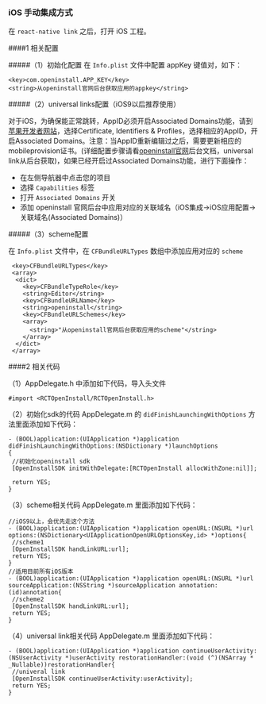 ### iOS 手动集成方式

在 `react-native link` 之后，打开 iOS 工程。

####1 相关配置

#####（1）初始化配置
在 `Info.plist` 文件中配置 appKey 键值对，如下：
``` plist
<key>com.openinstall.APP_KEY</key>
<string>从openinstall官网后台获取应用的appkey</string>
```
#####（2）universal links配置（iOS9以后推荐使用）

对于iOS，为确保能正常跳转，AppID必须开启Associated Domains功能，请到[苹果开发者网站](https://developer.apple.com)，选择Certificate, Identifiers & Profiles，选择相应的AppID，开启Associated Domains。注意：当AppID重新编辑过之后，需要更新相应的mobileprovision证书。(详细配置步骤请看[openinstall官网](https://www.openinstall.io)后台文档，universal link从后台获取)，如果已经开启过Associated Domains功能，进行下面操作：

- 在左侧导航器中点击您的项目
- 选择 `Capabilities` 标签
- 打开 `Associated Domains` 开关
- 添加 openinstall 官网后台中应用对应的关联域名（iOS集成->iOS应用配置->关联域名(Associated Domains)）

#####（3）scheme配置

在 `Info.plist` 文件中，在 `CFBundleURLTypes` 数组中添加应用对应的 `scheme`

``` plist
 <key>CFBundleURLTypes</key>
 <array>
  <dict>
    <key>CFBundleTypeRole</key>
    <string>Editor</string>
    <key>CFBundleURLName</key>
    <string>openinstall</string>
    <key>CFBundleURLSchemes</key>
    <array>
      <string>"从openinstall官网后台获取应用的scheme"</string>
    </array>
  </dict>
 </array>
```

####2 相关代码

（1）AppDelegate.h 中添加如下代码，导入头文件
```
#import <RCTOpenInstall/RCTOpenInstall.h>
```

（2）初始化sdk的代码
AppDelegate.m 的 `didFinishLaunchingWithOptions` 方法里面添加如下代码：
```
- (BOOL)application:(UIApplication *)application didFinishLaunchingWithOptions:(NSDictionary *)launchOptions
{
 //初始化openinstall sdk
 [OpenInstallSDK initWithDelegate:[RCTOpenInstall allocWithZone:nil]];

 return YES;
}
```

（3）scheme相关代码
AppDelegate.m 里面添加如下代码：
```
//iOS9以上，会优先走这个方法
- (BOOL)application:(UIApplication *)application openURL:(NSURL *)url options:(NSDictionary<UIApplicationOpenURLOptionsKey,id> *)options{
 //scheme1
 [OpenInstallSDK handLinkURL:url];
 return YES;
}
//适用目前所有iOS版本
- (BOOL)application:(UIApplication *)application openURL:(NSURL *)url sourceApplication:(NSString *)sourceApplication annotation:(id)annotation{
 //scheme2
 [OpenInstallSDK handLinkURL:url];
 return YES;
}
```

（4）universal link相关代码
AppDelegate.m 里面添加如下代码：
```
- (BOOL)application:(UIApplication *)application continueUserActivity:(NSUserActivity *)userActivity restorationHandler:(void (^)(NSArray * _Nullable))restorationHandler{
 //univeral link
 [OpenInstallSDK continueUserActivity:userActivity];
 return YES;
}
```
